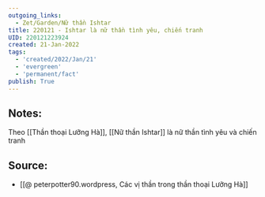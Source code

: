 ```yaml
---
outgoing_links:
  - Zet/Garden/Nữ thần Ishtar
title: 220121 - Ishtar là nữ thần tình yêu, chiến tranh
UID: 220121223924
created: 21-Jan-2022
tags:
  - 'created/2022/Jan/21'
  - 'evergreen'
  - 'permanent/fact'
publish: True
---
```

## Notes:
Theo [[Thần thoại Lưỡng Hà]], [[Nữ thần Ishtar]] là nữ thần tình yêu và chiến tranh

## Source:
- [[@ peterpotter90.wordpress, Các vị thần trong thần thoại Lưỡng Hà]]

